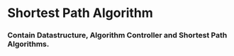 
# Shortest Path Algorithm

### Contain Datastructure, Algorithm Controller and Shortest Path Algorithms. 

